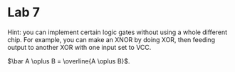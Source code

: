 # Lab 7

Hint: you can implement certain logic gates without using a whole different chip. For example, you can make an XNOR by doing XOR, then feeding output to another XOR with one input set to VCC.

$\bar A \oplus B = \overline{A \oplus B}$.

​	